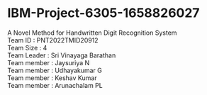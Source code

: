 # IBM-Project-6305-1658826027
A Novel Method for Handwritten Digit Recognition System<br>
Team ID : PNT2022TMID20912<br>
Team Size : 4<br>
Team Leader : Sri Vinayaga Barathan<br>
Team member : Jaysuriya N<br>
Team member : Udhayakumar G<br>
Team member : Keshav Kumar<br>
Team member : Arunachalam PL<br>

